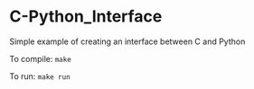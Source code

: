 # C-Python_Interface
Simple example of creating an interface between C and Python

To compile: `make`

To run: `make run`
